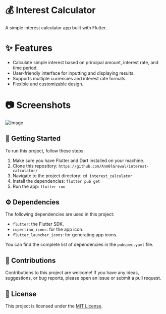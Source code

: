 # 💰 Interest Calculator
A simple interest calculator app built with Flutter.

# ✨ Features
- Calculate simple interest based on principal amount, interest rate, and time period.
- User-friendly interface for inputting and displaying results.
- Supports multiple currencies and interest rate formats.
- Flexible and customizable design.

# 📷 Screenshots
![Image](https://github.com/Anm0lGrewal/interest-calculator/assets/93851911/0c78986d-d4c8-43ab-8683-42ac946a0411)


## 🚀 Getting Started
To run this project, follow these steps:

1. Make sure you have Flutter and Dart installed on your machine.
2. Clone this repository: `https://github.com/Anm0lGrewal/interest-calculator/`
3. Navigate to the project directory: `cd interest_calculator`
4. Install the dependencies: `flutter pub get`
5. Run the app: `flutter run`

## ⚙️ Dependencies
The following dependencies are used in this project:

- `flutter`: the Flutter SDK.
- `cupertino_icons`: for the app icon.
- `flutter_launcher_icons`: for generating app icons.

You can find the complete list of dependencies in the `pubspec.yaml` file.

## 🤝 Contributions
Contributions to this project are welcome! If you have any ideas, suggestions, or bug reports, please open an issue or submit a pull request.

## 📄 License
This project is licensed under the [MIT License](LICENSE).
